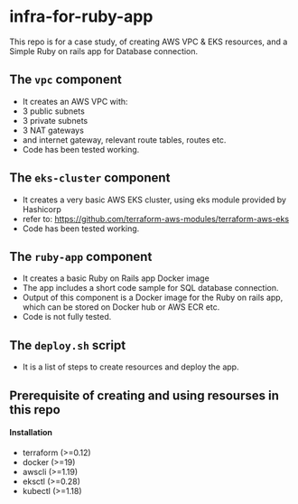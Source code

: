 
# infra-for-ruby-app
This repo is for a case study, of creating AWS VPC & EKS resources, and a Simple Ruby on rails app for Database connection.

## The `vpc` component 
- It creates an AWS VPC with:
- 3 public subnets
- 3 private subnets
- 3 NAT gateways
- and internet gateway, relevant route tables, routes etc.
- Code has been tested working.

## The `eks-cluster` component 
- It creates a very basic AWS EKS cluster, using eks module provided by Hashicorp
- refer to: https://github.com/terraform-aws-modules/terraform-aws-eks
- Code has been tested working.

## The `ruby-app` component 
- It creates a basic Ruby on Rails app Docker image
- The app includes a short code sample for SQL database connection.
- Output of this component is a Docker image for the Ruby on rails app, which can be stored on Docker hub or AWS ECR etc.
- Code is not fully tested.

## The `deploy.sh` script
- It is a list of steps to create resources and deploy the app.

## Prerequisite of creating and using resourses in this repo
#### Installation
- terraform (>=0.12)
- docker (>=19)
- awscli (>=1.19)
- eksctl (>=0.28)
- kubectl (>=1.18)
